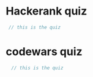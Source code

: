 # Hackerank quiz

```js 
 // this is the quiz

```


# codewars quiz 

```js 
  // this is the quiz
```
